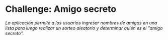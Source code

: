 # Challenge: Amigo secreto

_La aplicación permite a los usuarios ingresar nombres de amigos en una lista para luego realizar un sorteo aleatorio y determinar quién es el "amigo secreto"._
